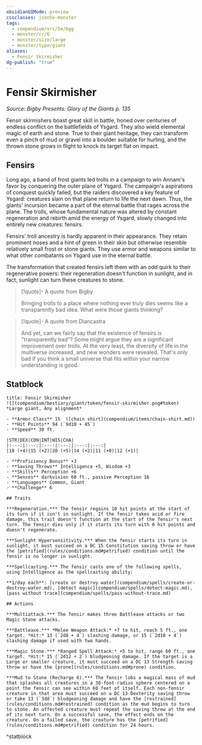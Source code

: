 ```yaml
---
obsidianUIMode: preview
cssclasses: json5e-monster
tags:
  - compendium/src/5e/bgg
  - monster/cr/6
  - monster/size/large
  - monster/type/giant
aliases:
  - Fensir Skirmisher
dg-publish: "true"
---
```

# Fensir Skirmisher
*Source: Bigby Presents: Glory of the Giants p. 135*  

Fensir skirmishers boast great skill in battle, honed over centuries of endless conflict on the battlefields of Ysgard. They also wield elemental magic of earth and stone. True to their giant heritage, they can transform even a pinch of mud or gravel into a boulder suitable for hurling, and the thrown stone grows in flight to knock its target flat on impact.

## Fensirs

Long ago, a band of frost giants led trolls in a campaign to win Annam's favor by conquering the outer plane of Ysgard. The campaign's aspirations of conquest quickly failed, but the raiders discovered a key feature of Ysgard: creatures slain on that plane return to life the next dawn. Thus, the giants' incursion became a part of the eternal battle that rages across the plane. The trolls, whose fundamental nature was altered by constant regeneration and rebirth amid the energy of Ysgard, slowly changed into entirely new creatures: fensirs.

Fensirs' troll ancestry is hardly apparent in their appearance. They retain prominent noses and a hint of green in their skin but otherwise resemble relatively small frost or stone giants. They use armor and weapons similar to what other combatants on Ysgard use in the eternal battle.

The transformation that created fensirs left them with an odd quirk to their regenerative powers: their regeneration doesn't function in sunlight, and in fact, sunlight can turn these creatures to stone.

> [!quote]- A quote from Bigby  
> 
> Bringing trolls to a place where nothing ever truly dies seems like a transparently bad idea. What were those giants thinking?

> [!quote]- A quote from Diancastra  
> 
> And yet, can we fairly say that the existence of fensirs is "transparently bad"? Some might argue they are a significant improvement over trolls. At the very least, the diversity of life in the multiverse increased, and new wonders were revealed. That's only bad if you think a small universe that fits within your narrow understanding is good.


## Statblock

```ad-statblock
title: Fensir Skirmisher
![](compendium/bestiary/giant/token/fensir-skirmisher.png#token)
*Large giant, Any alignment*

- **Armor Class** 15  ([chain shirt](compendium/items/chain-shirt.md))
- **Hit Points** 94 (`9d10 + 45`)
- **Speed** 30 ft.

|STR|DEX|CON|INT|WIS|CHA|
|:---:|:---:|:---:|:---:|:---:|:---:|
|18 (+4)|15 (+2)|20 (+5)|14 (+2)|11 (+0)|12 (+1)|

- **Proficiency Bonus** +3
- **Saving Throws** Intelligence +5, Wisdom +3
- **Skills** Perception +6
- **Senses** darkvision 60 ft., passive Perception 16
- **Languages** Common, Giant
- **Challenge** 6

## Traits

***Regeneration.*** The fensir regains 10 hit points at the start of its turn if it isn't in sunlight. If the fensir takes acid or fire damage, this trait doesn't function at the start of the fensir's next turn. The fensir dies only if it starts its turn with 0 hit points and doesn't regenerate.

***Sunlight Hypersensitivity.*** When the fensir starts its turn in sunlight, it must succeed on a DC 15 Constitution saving throw or have the [petrified](rules/conditions.md#petrified) condition until the fensir is no longer in sunlight.

***Spellcasting.*** The fensir casts one of the following spells, using Intelligence as the spellcasting ability:

**1/day each**: [create or destroy water](compendium/spells/create-or-destroy-water.md), [detect magic](compendium/spells/detect-magic.md), [pass without trace](compendium/spells/pass-without-trace.md)

## Actions

***Multiattack.*** The fensir makes three Battleaxe attacks or two Magic Stone attacks.

***Battleaxe.*** *Melee Weapon Attack:* +7 to hit, reach 5 ft., one target. *Hit:* 13 (`2d8 + 4`) slashing damage, or 15 (`2d10 + 4`) slashing damage if used with two hands.

***Magic Stone.*** *Ranged Spell Attack:* +5 to hit, range 60 ft., one target. *Hit:* 15 (`2d12 + 2`) bludgeoning damage. If the target is a Large or smaller creature, it must succeed on a DC 13 Strength saving throw or have the [prone](rules/conditions.md#prone) condition.

***Mud to Stone (Recharge 6).*** The fensir lobs a magical mass of mud that splashes all creatures in a 30-foot-radius sphere centered on a point the fensir can see within 60 feet of itself. Each non-fensir creature in that area must succeed on a DC 13 Dexterity saving throw or take 13 (`3d8`) bludgeoning damage and have the [restrained](rules/conditions.md#restrained) condition as the mud begins to turn to stone. An affected creature must repeat the saving throw at the end of its next turn. On a successful save, the effect ends on the creature. On a failed save, the creature has the [petrified](rules/conditions.md#petrified) condition for 24 hours.
```
^statblock